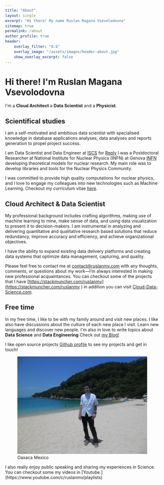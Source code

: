 ```yaml
---
title: "About"
layout: single
excerpt: "Hi there! My name Ruslan Magana Vsevolodovna"
sitemap: true
permalink: /about
author_profile: true
header:
    overlay_filter: "0.6"
    overlay_image: "/assets/images/header-about.jpg"
    show_overlay_excerpt: false
---
```


# Hi there! I'm Ruslan Magana Vsevolodovna

I'm a **Cloud Architect** a **Data Scientist** and a **Physicist**.

## Scientifical  studies

I am a self-motivated and ambitious data scientist with specialised knowledge in database applications analyses, data analyses and reports generation to propel project success.

I am Data Scientist and Data Engineer at [ISCS](https://iscsconsulting.com/company/)  for  [Reply](https://www.reply.com/it/topics/big-data-and-analytics/)  I was a Postdoctoral Researcher at National Institute for Nuclear Physics (INFN) at Genova [INFN](https://www.ge.infn.it) developing theoretical models for nuclear research.  My main role was to develop libraries and tools for the Nuclear Physics Community. 

I  was committed to provide high quality computations for nuclear physics,  and I love to engage my colleagues into new technologies such as Machine Learning. Checkout my curriculum vitae [here](https://cloud-data-science.com/).

## Cloud Architect  & Data Scientist



My professional background includes crafting algorithms, making use of machine learning to mine, make sense of data, and using data visualization to present it to decision-makers. I am instrumental in analyzing and delivering quantitative and qualitative research based solutions that reduce redundancy, improve accuracy and efficiency, and achieve organizational objectives. 

I have the ability to expand existing data delivery platforms and creating data systems that optimize data management, capturing, and quality. 

Please feel free to contact me at [contact@ruslanmv.com](mailto:contact@ruslanmv.com) with any thoughts, comments, or questions about my work—I’m always interested in making new professional acquaintances.  You can checkout some of  the projects that I have  [https://stackmuncher.com/ruslanmv](https://stackmuncher.com/ruslanmv )  in addition you can visit  [Cloud-Data-Science.com](https://cloud-data-science.com/index.php/services/).



## Free time

In my free time, I like to  be with my family around and visit new places. I like also have discussions about the culture of each new place I  visit. Learn new languages and discover new people. I'm also in love to write topics about **Data Science** and **Data Engineering** Check out  [my Blog! ](https://ruslanmv.com/blog) 

I like open source projects    [<i class="fab fa-github"></i>  Github profile](https://github.com/ruslanmv) to see my projects and get in touch!


<figure>
  <img src="/assets/images/attachment-about.jpg" alt="Oaxaca Mexico">
  <figcaption>Oaxaca Mexico</figcaption>
</figure>
I also really enjoy public speaking and sharing my experiences in Science. You can checkout some  my videos in [Youtube.](https://www.youtube.com/c/ruslanmv/playlists)

